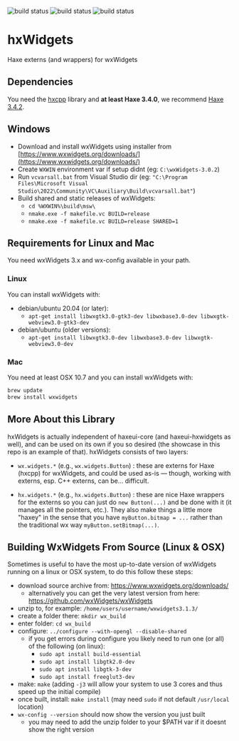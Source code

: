 ![build status](https://github.com/haxeui/hxwidgets/actions/workflows/build-linux.yml/badge.svg)
![build status](https://github.com/haxeui/hxwidgets/actions/workflows/build-osx.yml/badge.svg)
![build status](https://github.com/haxeui/hxwidgets/actions/workflows/build-windows.yml/badge.svg)

# hxWidgets

Haxe externs (and wrappers) for wxWidgets

## Dependencies

You need the [hxcpp](https://lib.haxe.org/p/hxcpp) library and **at least Haxe 3.4.0**, we recommend [Haxe 3.4.2](https://haxe.org/download/version/3.4.2/).

## Windows

* Download and install wxWidgets using installer from [https://www.wxwidgets.org/downloads/](https://www.wxwidgets.org/downloads/)
* Create `WXWIN` environment var if setup didnt (eg: `C:\wxWidgets-3.0.2`)
* Run `vcvarsall.bat` from Visual Studio dir
  (eg: `"C:\Program Files\Microsoft Visual Studio\2022\Community\VC\Auxiliary\Build\vcvarsall.bat"`)
* Build shared and static releases of wxWidgets:
  * `cd %WXWIN%\build\msw\`
  * `nmake.exe -f makefile.vc BUILD=release`
  * `nmake.exe -f makefile.vc BUILD=release SHARED=1`

## Requirements for Linux and Mac

You need wxWidgets 3.x and wx-config available in your path.

### Linux

You can install wxWidgets with:

* debian/ubuntu 20.04 (or later):
  * `apt-get install libwxgtk3.0-gtk3-dev libwxbase3.0-dev libwxgtk-webview3.0-gtk3-dev`
* debian/ubuntu (older versions):
  * `apt-get install libwxgtk3.0-dev libwxbase3.0-dev libwxgtk-webview3.0-dev`

### Mac

You need at least OSX 10.7 and you can install wxWidgets with:

```bash
brew update
brew install wxwidgets
```

## More About this Library

hxWidgets is actually independent of haxeui-core (and haxeui-hxwidgets as well), and can be used on
its own if you so desired (the showcase in this repo is an example of that). hxWidgets consists of two
layers:

  * `wx.widgets.*` (e.g., `wx.widgets.Button`) : these are externs for Haxe (hxcpp) for wxWidgets,
    and could be used as-is — though, working with externs, esp. C++ externs, can be... difficult.
    
  * `hx.widgets.*` (e.g., `hx.widgets.Button`) : these are nice Haxe wrappers for the externs so
    you can just do `new Button(...)` and be done with it (it manages all the pointers, etc.). They
    also make things a little more "haxey" in the sense that you have `myButton.bitmap = ...` rather
    than the traditional wx way `myButton.setBitmap(...)`.
    
    
## Building WxWidgets From Source (Linux & OSX)
Sometimes is useful to have the most up-to-date version of wxWidgets running on a linux or OSX system, to do this follow these steps:

* download source archive from: https://www.wxwidgets.org/downloads/
  * alternatively you can get the very latest version from here: https://github.com/wxWidgets/wxWidgets
* unzip to, for example: `/home/users/username/wxwidgets3.1.3/`
* create a folder there: `mkdir wx_build`
* enter folder: `cd wx_build`
* configure: `../configure --with-opengl --disable-shared`
  * if you get errors during configure you likely need to run one (or all) of the following (on linux):
    * `sudo apt install build-essential`
    * `sudo apt install libgtk2.0-dev`
    * `sudo apt install libgtk-3-dev`
    * `sudo apt install freeglut3-dev`
* make: `make` (adding `-j3` will allow your system to use 3 cores and thus speed up the initial compile)
* once built, install: `make install` (may need `sudo` if not default `/usr/local` location)
* `wx-config --version` should now show the version you just built
  * you may need to add the unzip folder to your $PATH var if it doesnt show the right version
